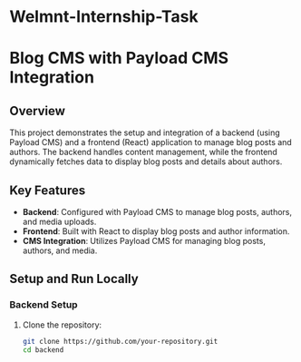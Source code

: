 # Welmnt-Internship-Task
# Blog CMS with Payload CMS Integration

## Overview

This project demonstrates the setup and integration of a backend (using Payload CMS) and a frontend (React) application to manage blog posts and authors. The backend handles content management, while the frontend dynamically fetches data to display blog posts and details about authors.

## Key Features

- **Backend**: Configured with Payload CMS to manage blog posts, authors, and media uploads.
- **Frontend**: Built with React to display blog posts and author information.
- **CMS Integration**: Utilizes Payload CMS for managing blog posts, authors, and media.

## Setup and Run Locally

### Backend Setup

1. Clone the repository:

   ```bash
   git clone https://github.com/your-repository.git
   cd backend
